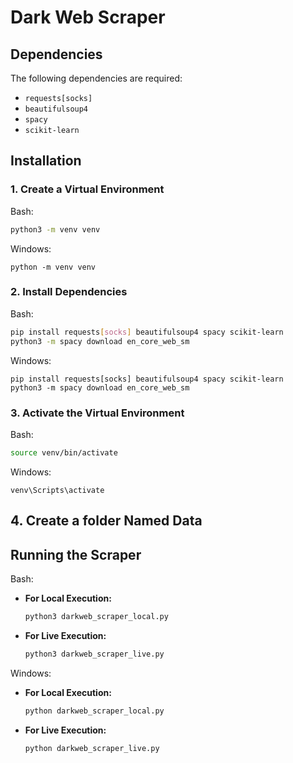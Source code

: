 # Dark Web Scraper

## Dependencies

The following dependencies are required:

- `requests[socks]`
- `beautifulsoup4`
- `spacy`
- `scikit-learn`

## Installation

### 1. Create a Virtual Environment
Bash:
```bash
python3 -m venv venv
```
Windows:
```windows
python -m venv venv
```

### 2. Install Dependencies
Bash:
```bash
pip install requests[socks] beautifulsoup4 spacy scikit-learn
python3 -m spacy download en_core_web_sm
```
Windows:
```windows
pip install requests[socks] beautifulsoup4 spacy scikit-learn
python3 -m spacy download en_core_web_sm
```

### 3. Activate the Virtual Environment
Bash:
```bash
source venv/bin/activate
```
Windows:
```windows
venv\Scripts\activate
```

## 4. Create a folder Named Data

## Running the Scraper

Bash:
- **For Local Execution:**
  ```bash
  python3 darkweb_scraper_local.py
  ```

- **For Live Execution:**
  ```bash
  python3 darkweb_scraper_live.py
  ```

Windows:
- **For Local Execution:**
  ```bash
  python darkweb_scraper_local.py
  ```

- **For Live Execution:**
  ```bash
  python darkweb_scraper_live.py
  ```

